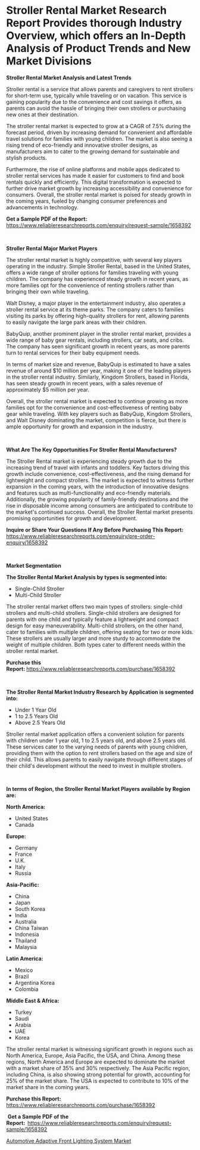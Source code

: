 <p><h1>Stroller Rental Market Research Report Provides thorough Industry Overview, which offers an In-Depth Analysis of Product Trends and New Market Divisions</h1></p><p><strong>Stroller Rental Market Analysis and Latest Trends</strong></p>
<p><p>Stroller rental is a service that allows parents and caregivers to rent strollers for short-term use, typically while traveling or on vacation. This service is gaining popularity due to the convenience and cost savings it offers, as parents can avoid the hassle of bringing their own strollers or purchasing new ones at their destination.</p><p>The stroller rental market is expected to grow at a CAGR of 7.5% during the forecast period, driven by increasing demand for convenient and affordable travel solutions for families with young children. The market is also seeing a rising trend of eco-friendly and innovative stroller designs, as manufacturers aim to cater to the growing demand for sustainable and stylish products.</p><p>Furthermore, the rise of online platforms and mobile apps dedicated to stroller rental services has made it easier for customers to find and book rentals quickly and efficiently. This digital transformation is expected to further drive market growth by increasing accessibility and convenience for consumers. Overall, the stroller rental market is poised for steady growth in the coming years, fueled by changing consumer preferences and advancements in technology.</p></p>
<p><strong>Get a Sample PDF of the Report:&nbsp;</strong> <a href="https://www.reliableresearchreports.com/enquiry/request-sample/1658392">https://www.reliableresearchreports.com/enquiry/request-sample/1658392</a></p>
<p>&nbsp;</p>
<p><strong>Stroller Rental Major Market Players</strong></p>
<p><p>The stroller rental market is highly competitive, with several key players operating in the industry. Simple Stroller Rental, based in the United States, offers a wide range of stroller options for families traveling with young children. The company has experienced steady growth in recent years, as more families opt for the convenience of renting strollers rather than bringing their own while traveling.</p><p>Walt Disney, a major player in the entertainment industry, also operates a stroller rental service at its theme parks. The company caters to families visiting its parks by offering high-quality strollers for rent, allowing parents to easily navigate the large park areas with their children.</p><p>BabyQuip, another prominent player in the stroller rental market, provides a wide range of baby gear rentals, including strollers, car seats, and cribs. The company has seen significant growth in recent years, as more parents turn to rental services for their baby equipment needs.</p><p>In terms of market size and revenue, BabyQuip is estimated to have a sales revenue of around $10 million per year, making it one of the leading players in the stroller rental industry. Similarly, Kingdom Strollers, based in Florida, has seen steady growth in recent years, with a sales revenue of approximately $5 million per year.</p><p>Overall, the stroller rental market is expected to continue growing as more families opt for the convenience and cost-effectiveness of renting baby gear while traveling. With key players such as BabyQuip, Kingdom Strollers, and Walt Disney dominating the market, competition is fierce, but there is ample opportunity for growth and expansion in the industry.</p></p>
<p>&nbsp;</p>
<p><strong>What Are The Key Opportunities For Stroller Rental Manufacturers?</strong></p>
<p><p>The Stroller Rental market is experiencing steady growth due to the increasing trend of travel with infants and toddlers. Key factors driving this growth include convenience, cost-effectiveness, and the rising demand for lightweight and compact strollers. The market is expected to witness further expansion in the coming years, with the introduction of innovative designs and features such as multi-functionality and eco-friendly materials. Additionally, the growing popularity of family-friendly destinations and the rise in disposable income among consumers are anticipated to contribute to the market's continued success. Overall, the Stroller Rental market presents promising opportunities for growth and development.</p></p>
<p><strong>Inquire or Share Your Questions If Any Before Purchasing This Report:</strong> <a href="https://www.reliableresearchreports.com/enquiry/pre-order-enquiry/1658392">https://www.reliableresearchreports.com/enquiry/pre-order-enquiry/1658392</a></p>
<p>&nbsp;</p>
<p><strong>Market Segmentation</strong></p>
<p><strong>The Stroller Rental Market Analysis by types is segmented into:</strong></p>
<p><ul><li>Single-Child Stroller</li><li>Multi-Child Stroller</li></ul></p>
<p><p>The stroller rental market offers two main types of strollers: single-child strollers and multi-child strollers. Single-child strollers are designed for parents with one child and typically feature a lightweight and compact design for easy maneuverability. Multi-child strollers, on the other hand, cater to families with multiple children, offering seating for two or more kids. These strollers are usually larger and more sturdy to accommodate the weight of multiple children. Both types cater to different needs within the stroller rental market.</p></p>
<p><strong>Purchase this Report:&nbsp;</strong><a href="https://www.reliableresearchreports.com/purchase/1658392">https://www.reliableresearchreports.com/purchase/1658392</a></p>
<p>&nbsp;</p>
<p><strong>The Stroller Rental Market Industry Research by Application is segmented into:</strong></p>
<p><ul><li>Under 1 Year Old</li><li>1 to 2.5 Years Old</li><li>Above 2.5 Years Old</li></ul></p>
<p><p>Stroller rental market application offers a convenient solution for parents with children under 1 year old, 1 to 2.5 years old, and above 2.5 years old. These services cater to the varying needs of parents with young children, providing them with the option to rent strollers based on the age and size of their child. This allows parents to easily navigate through different stages of their child's development without the need to invest in multiple strollers.</p></p>
<p>&nbsp;</p>
<p><strong>In terms of Region, the Stroller Rental Market Players available by Region are:</strong></p>
<p>
    <p> <strong> North America: </strong>
        <ul>
            <li>United States</li>
            <li>Canada</li>
        </ul>
        </p> 
    <p> <strong> Europe: </strong>
        <ul>
            <li>Germany</li>
            <li>France</li>
            <li>U.K.</li>
            <li>Italy</li>
            <li>Russia</li>
        </ul>
        </p> 
    <p> <strong> Asia-Pacific: </strong>
        <ul>
            <li>China</li>
            <li>Japan</li>
            <li>South Korea</li>
            <li>India</li>
            <li>Australia</li>
            <li>China Taiwan</li>
            <li>Indonesia</li>
            <li>Thailand</li>
            <li>Malaysia</li>
        </ul>
        </p> 
    <p> <strong> Latin America: </strong>
        <ul>
            <li>Mexico</li>
            <li>Brazil</li>
            <li>Argentina Korea</li>
            <li>Colombia</li>
        </ul>
        </p> 
    <p> <strong> Middle East & Africa: </strong>
        <ul>
            <li>Turkey</li>
            <li>Saudi</li>
            <li>Arabia</li>
            <li>UAE</li>
            <li>Korea</li>
        </ul>
    </p>
    </p>
<p><p>The stroller rental market is witnessing significant growth in regions such as North America, Europe, Asia Pacific, the USA, and China. Among these regions, North America and Europe are expected to dominate the market with a market share of 35% and 30% respectively. The Asia Pacific region, including China, is also showing strong potential for growth, accounting for 25% of the market share. The USA is expected to contribute to 10% of the market share in the coming years.</p></p>
<p><strong>Purchase this Report: </strong><a href="https://www.reliableresearchreports.com/purchase/1658392">https://www.reliableresearchreports.com/purchase/1658392</a></p>
<p>&nbsp;<strong>Get a Sample PDF of the Report:&nbsp;&nbsp;</strong><a href="https://www.reliableresearchreports.com/enquiry/request-sample/1658392">https://www.reliableresearchreports.com/enquiry/request-sample/1658392</a></p>
<p><strong></strong></p>
<p><p><a href="https://full-wildebeest-80b.notion.site/Automotive-Adaptive-Front-Lighting-System-Market-Analysis-Examines-its-Scope-on-Growth-Opportunities-0feef60f7287415db1750b20af0381b8">Automotive Adaptive Front Lighting System Market</a></p></p>